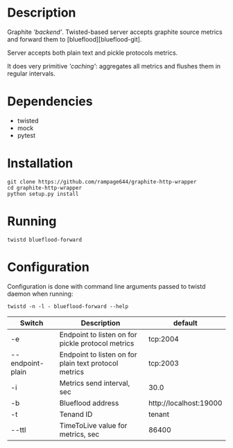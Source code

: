 # Description

Graphite _'backend'_. Twisted-based server accepts graphite source metrics and forward them to [blueflood][blueflood-git].

Server accepts both plain text and pickle protocols metrics.

It does very primitive _'caching'_: aggregates all metrics and flushes them in regular intervals.

# Dependencies

 * twisted
 * mock
 * pytest

# Installation

    git clone https://github.com/rampage644/graphite-http-wrapper
    cd graphite-http-wrapper
    python setup.py install

# Running

    twistd blueflood-forward

# Configuration

Configuration is done with command line arguments passed to twistd daemon when running:

    twistd -n -l - blueflood-forward --help

| Switch | Description | default |
| - | - | - |
| -e | Endpoint to listen on for pickle protocol metrics | tcp:2004|
| --endpoint-plain | Endpoint to listen on for plain text protocol metrics | tcp:2003 |
| -i | Metrics send interval, sec | 30.0 |
| -b | Blueflood address | http://localhost:19000 |
| -t | Tenand ID | tenant |
| --ttl | TimeToLive value for metrics, sec | 86400 |